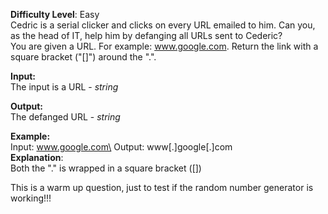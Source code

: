 **Difficulty Level**: Easy\
Cedric is a serial clicker and clicks on every URL emailed to him. Can you, as the head of IT, help him by defanging
all URLs sent to Cederic?\
You are given a URL. For example: www.google.com. Return the link with a square bracket ("[]") around the ".".


**Input:**\
The input is a URL - *string*

**Output:**\
The defanged URL - *string*

**Example:**\
Input: www.google.com\
Output: www[.]google[.]com\
**Explanation**:\
Both the "." is wrapped in a square bracket ([])

This is a warm up question, just to test if the random number generator is working!!!